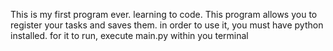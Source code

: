 This is my first program ever. learning to code.
This program allows you to register your tasks and saves them. in order to use it, you must have python installed.
for it to run, execute main.py within you terminal
